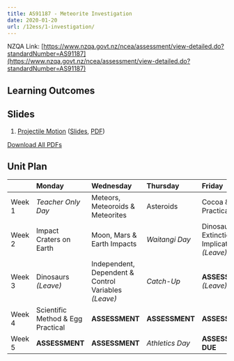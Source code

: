 ```yaml
---
title: AS91187 - Meteorite Investigation
date: 2020-01-20
url: /12ess/1-investigation/
---
```


NZQA Link: [https://www.nzqa.govt.nz/ncea/assessment/view-detailed.do?standardNumber=AS91187](https://www.nzqa.govt.nz/ncea/assessment/view-detailed.do?standardNumber=AS91187)

## Learning Outcomes

## Slides

1. [Projectile Motion](1-projectile-motion/) ([Slides](slides/1-projectile-motion/), [PDF](pdfs/1-projectile-motion.pdf))

[Download All PDFs](1-investigation.zip)

## Unit Plan

|         | Monday                             | Wednesday                                             | Thursday         | Friday                                         |
|:--------|:-----------------------------------|:------------------------------------------------------|:-----------------|:-----------------------------------------------|
| Week 1  | _Teacher Only Day_                 | Meteors, Meteoroids & Meteorites                      | Asteroids        | Cocoa & Flour Practical                        |
| Week 2  | Impact Craters on Earth            | Moon, Mars & Earth Impacts                            | _Waitangi Day_   | Dinosaurs Extinction & Implications _(Leave)_  |
| Week 3  | Dinosaurs _(Leave)_                | Independent, Dependent & Control Variables _(Leave)_  | _Catch-Up_       | __ASSESSMENT__ _(Leave)_                       |
| Week 4  | Scientific Method & Egg Practical  | __ASSESSMENT__                                        | __ASSESSMENT__   | __ASSESSMENT__                                 |
| Week 5  | __ASSESSMENT__                     | __ASSESSMENT__                                        | _Athletics Day_  | __ASSESSMENT DUE__                             |